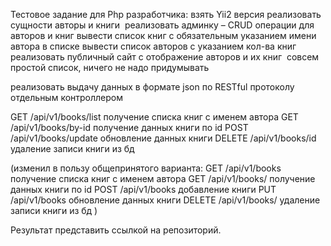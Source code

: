 Тестовое задание для Php разработчика:
взять Yii2 версия
реализовать сущности авторы и книги 
реализовать админку – CRUD операции для авторов и книг
вывести список книг с обязательным указанием имени автора в списке
вывести список авторов с указанием кол-ва книг
реализовать публичный сайт с отображение авторов и их книг 
совсем простой список, ничего не надо придумывать 

реализовать выдачу данных в формате json по RESTful протоколу отдельным контроллером 

GET /api/v1/books/list получение списка книг с именем автора 
GET /api/v1/books/by-id получение данных книги по id 
POST /api/v1/books/update обновление данных книги 
DELETE /api/v1/books/id удаление записи книги из бд 

(изменил в пользу общепринятого варианта: 
GET /api/v1/books получение списка книг с именем автора 
GET /api/v1/books/<id> получение данных книги по id 
POST /api/v1/books добавление книги 
PUT /api/v1/books обновление данных книги 
DELETE /api/v1/books/<id> удаление записи книги из бд
)

Результат представить  ссылкой на репозиторий. 
